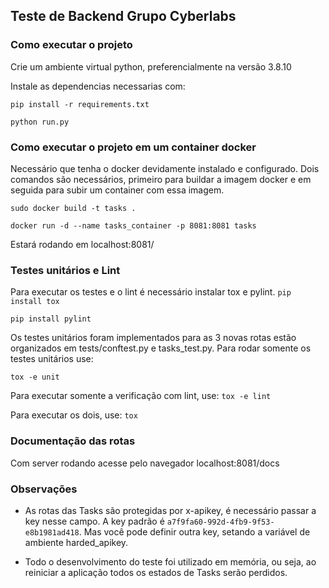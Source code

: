 ## Teste de Backend Grupo Cyberlabs
 
### Como executar o projeto
 
Crie um ambiente virtual python, preferencialmente na versão 3.8.10
 
Instale as dependencias necessarias com:
 
```pip install -r requirements.txt```
 
```python run.py```
 
### Como executar o projeto em um container docker
 
Necessário que tenha o docker devidamente instalado e configurado. Dois comandos são necessários, primeiro
para buildar a imagem docker e em seguida para subir um container com essa imagem.
 
```sudo docker build -t tasks .```
 
```docker run -d --name tasks_container -p 8081:8081 tasks```
 
Estará rodando em localhost:8081/
 
### Testes unitários e Lint
 
Para executar os testes e o lint é necessário instalar tox e pylint.
```pip install tox```
 
```pip install pylint```
 
Os testes unitários foram implementados para as 3 novas rotas estão organizados em tests/conftest.py e tasks_test.py.
Para rodar somente os testes unitários use:
 
```tox -e unit```
 
Para executar somente a verificação com lint, use:
```tox -e lint```
 
Para executar os dois, use:
```tox```
 
 
### Documentação das rotas
 
Com server rodando acesse pelo navegador localhost:8081/docs
 
### Observações
- As rotas das Tasks são protegidas por x-apikey, é necessário passar a key nesse campo.
A key padrão é ```a7f9fa60-992d-4fb9-9f53-e8b1981ad418```. Mas você pode definir outra key, setando
a variável de ambiente harded_apikey.
 
- Todo o desenvolvimento do teste foi utilizado em memória, ou seja, ao reiniciar a aplicação todos os estados de Tasks serão perdidos.
 
